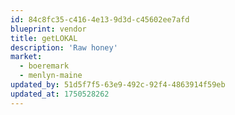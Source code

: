 ```yaml
---
id: 84c8fc35-c416-4e13-9d3d-c45602ee7afd
blueprint: vendor
title: getLOKAL
description: 'Raw honey'
market:
  - boeremark
  - menlyn-maine
updated_by: 51d5f7f5-63e9-492c-92f4-4863914f59eb
updated_at: 1750528262
---
```

